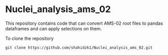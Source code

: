 # Nuclei_analysis_ams_02
This repository contains code that can convert AMS-02 root files to pandas dataframes and can apply selections on them.

To clone the repository
```
git clone https://github.com/shahidzk1/Nuclei_analysis_ams_02.git
```
